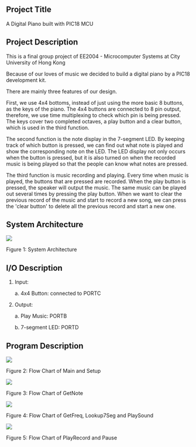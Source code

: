 ## Project Title

A Digital Piano built with PIC18 MCU

## Project Description

This is a final group project of EE2004 - Microcomputer Systems at City University of Hong Kong

Because of our loves of music we decided to build a digital piano by a PIC18 development kit.

There are mainly three features of our design.

First, we use 4x4 bottoms, instead of just using the more basic 8
buttons, as the keys of the piano. The 4x4 buttons are connected to 8
pin output, therefore, we use time multiplexing to check which pin is
being pressed. The keys cover two completed octaves, a play button and a
clear button, which is used in the third function.

The second function is the note display in the 7-segment LED. By keeping
track of which button is pressed, we can find out what note is played
and show the corresponding note on the LED. The LED display not only
occurs when the button is pressed, but it is also turned on when the
recorded music is being played so that the people can know what notes
are pressed.

The third function is music recording and playing. Every time when music
is played, the buttons that are pressed are recorded. When the play
button is pressed, the speaker will output the music. The same music can
be played out several times by pressing the play button. When we want to
clear the previous record of the music and start to record a new song,
we can press the 'clear button' to delete all the previous record and
start a new one.

## System Architecture

![](image/figure1.png)

Figure 1: System Architecture

## I/O Description

1.  Input:

    a.  4x4 Button: connected to PORTC

2.  Output:

    a.  Play Music: PORTB

    b.  7-segment LED: PORTD

## Program Description

![](image/figure2.png)

Figure 2: Flow Chart of Main and Setup

![](image/figure3.png)

Figure 3: Flow Chart of GetNote

![](image/figure4.png)

Figure 4: Flow Chart of GetFreq, Lookup7Seg and PlaySound

![](image/figure5.png)

Figure 5: Flow Chart of PlayRecord and Pause

